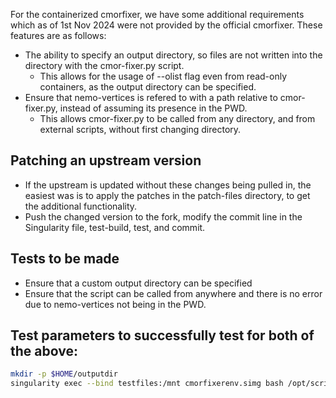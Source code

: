 For the containerized cmorfixer, we have some additional requirements which as of 1st Nov 2024 were not provided by the official cmorfixer. 
These features are as follows:

- The ability to specify an output directory, so files are not written into the directory with the cmor-fixer.py script.
    - This allows for the usage of --olist flag even from read-only containers, as the output directory can be specified.
- Ensure that nemo-vertices is refered to with a path relative to cmor-fixer.py, instead of assuming its presence in the PWD.
    - This allows cmor-fixer.py to be called from any directory, and from external scripts, without first changing directory.

## Patching an upstream version

- If the upstream is updated without these changes being pulled in, the easiest was is to apply the patches in the patch-files directory, to get the additional functionality.
- Push the changed version to the fork, modify the commit line in the Singularity file, test-build, test, and commit.

## Tests to be made

- Ensure that a custom output directory can be specified
- Ensure that the script can be called from anywhere and there is no error due to nemo-vertices not being in the PWD.

## Test parameters to successfully test for both of the above:

```bash
mkdir -p $HOME/outputdir
singularity exec --bind testfiles:/mnt cmorfixerenv.simg bash /opt/scripts/cmorfixerwrapper.sh --verbose --olist --npp 1 --dry --output-dir $HOME/outputdir /mnt/CMIP6
```
